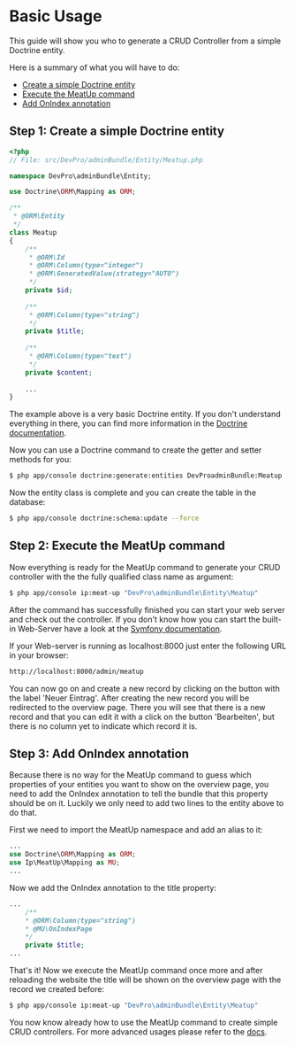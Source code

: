 Basic Usage
===========

This guide will show you who to generate a CRUD Controller from a simple Doctrine entity.

Here is a summary of what you will have to do:

* [Create a simple Doctrine entity](#step-1-create-a-simple-doctrine-entity)
* [Execute the MeatUp command](#step-2-execute-the-meatup-command)
* [Add OnIndex annotation](#step-3-add-onindex-annotation)

Step 1: Create a simple Doctrine entity
----------------------------------------

```php
<?php
// File: src/DevPro/adminBundle/Entity/Meatup.php

namespace DevPro\adminBundle\Entity;

use Doctrine\ORM\Mapping as ORM;

/**
 * @ORM\Entity
 */
class Meatup
{
    /**
     * @ORM\Id
     * @ORM\Column(type="integer")
     * @ORM\GeneratedValue(strategy="AUTO")
     */
    private $id;
    
    /**
     * @ORM\Column(type="string")
     */
    private $title;
    
    /**
     * @ORM\Column(type="text")
     */
    private $content;
    
    ...
}
```

The example above is a very basic Doctrine entity. If you don't understand everything in there, you can find more information in the [Doctrine documentation](http://docs.doctrine-project.org/projects/doctrine-orm/en/latest/index.html).

Now you can use a Doctrine command to create the getter and setter methods for you:

```bash
$ php app/console doctrine:generate:entities DevProadminBundle:Meatup
```

Now the entity class is complete and you can create the table in the database:

```bash
$ php app/console doctrine:schema:update --force
```

Step 2: Execute the MeatUp command
----------------------------------

Now everything is ready for the MeatUp command to generate your CRUD controller with the the fully qualified class name as argument:

```bash
$ php app/console ip:meat-up "DevPro\adminBundle\Entity\Meatup"
```

After the command has successfully finished you can start your web server and check out the controller. If you don't know how you can start the built-in Web-Server have a look at the [Symfony documentation](http://symfony.com/doc/current/setup/built_in_web_server.html).

If your Web-server is running as localhost:8000 just enter the following URL in your browser:

```bash
http://localhost:8000/admin/meatup
```

You can now go on and create a new record by clicking on the button with the label 'Neuer Eintrag'. After creating the new record you will be redirected to the overview page. There you will see that there is a new record and that you can edit it with a click on the button 'Bearbeiten', but there is no column yet to indicate which record it is.

Step 3: Add OnIndex annotation
-------------------------------

Because there is no way for the MeatUp command to guess which properties of your entities you want to show on the overview page, you need to add the OnIndex annotation to tell the bundle that this property should be on it. Luckily we only need to add two lines to the entity above to do that.

First we need to import the MeatUp namespace and add an alias to it:

```php
...
use Doctrine\ORM\Mapping as ORM;
use Ip\MeatUp\Mapping as MU;
...
```

Now we add the OnIndex annotation to the title property:

```php
...
    /**
    * @ORM\Column(type="string")
    * @MU\OnIndexPage
    */
    private $title;
...
```

That's it! Now we execute the MeatUp command once more and after reloading the website the title will be shown on the overview page with the record we created before:

```bash
$ php app/console ip:meat-up "DevPro\adminBundle\Entity\Meatup"
```

You now know already how to use the MeatUp command to create simple CRUD controllers. For more advanced usages please refer to the [docs](index.md).